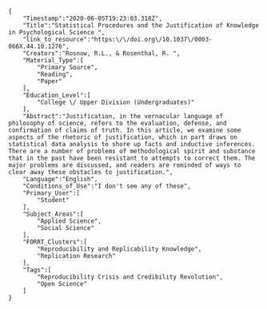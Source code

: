 
    {
        "Timestamp":"2020-06-05T19:23:03.318Z",
        "Title":"Statistical Procedures and the Justification of Knowledge in Psychological Science ",
        "link_to_resource":"https:\/\/doi.org\/10.1037\/0003-066X.44.10.1276",
        "Creators":"Rosnow, R.L., & Rosenthal, R. ",
        "Material_Type":[
            "Primary Source",
            "Reading",
            "Paper"
        ],
        "Education_Level":[
            "College \/ Upper Division (Undergraduates)"
        ],
        "Abstract":"Justification, in the vernacular language of philosophy of science, refers to the evaluation, defense, and confirmation of claims of truth. In this article, we examine some aspects of the rhetoric of justification, which in part draws on statistical data analysis to shore up facts and inductive inferences. There are a number of problems of methodological spirit and substance that in the past have been resistant to attempts to correct them. The major problems are discussed, and readers are reminded of ways to clear away these obstacles to justification.",
        "Language":"English",
        "Conditions_of_Use":"I don't see any of these",
        "Primary_User":[
            "Student"
        ],
        "Subject_Areas":[
            "Applied Science",
            "Social Science"
        ],
        "FORRT_Clusters":[
            "Reproducibility and Replicability Knowledge",
            "Replication Research"
        ],
        "Tags":[
            "Reproducibility Crisis and Credibility Revolution",
            "Open Science"
        ]
    }

